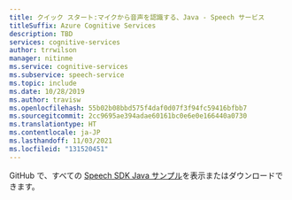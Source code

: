 ```yaml
---
title: クイック スタート:マイクから音声を認識する、Java - Speech サービス
titleSuffix: Azure Cognitive Services
description: TBD
services: cognitive-services
author: trrwilson
manager: nitinme
ms.service: cognitive-services
ms.subservice: speech-service
ms.topic: include
ms.date: 10/28/2019
ms.author: travisw
ms.openlocfilehash: 55b02b08bbd575f4daf0d07f3f94fc59416bfbb7
ms.sourcegitcommit: 2cc9695ae394adae60161bc0e6e0e166440a0730
ms.translationtype: HT
ms.contentlocale: ja-JP
ms.lasthandoff: 11/03/2021
ms.locfileid: "131520451"
---
```

GitHub で、すべての <a href="https://aka.ms/speech/github-java">Speech SDK Java サンプル</a>を表示またはダウンロードできます。 
